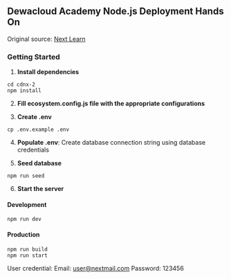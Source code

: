## Dewacloud Academy Node.js Deployment Hands On

Original source: [Next Learn](https://nextjs.org/learn)

### Getting Started

1. **Install dependencies**
```
cd cdnx-2
npm install
```

2. **Fill ecosystem.config.js file with the appropriate configurations**

3. **Create .env**
```
cp .env.example .env
```

4. **Populate .env**: Create database connection string using database credentials

5. **Seed database**
```
npm run seed
```

6. **Start the server**
#### Development
```
npm run dev
```
#### Production
```
npm run build
npm run start
```

User credential:
Email: user@nextmail.com
Password: 123456
